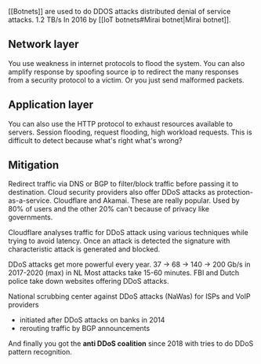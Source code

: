 
[[Botnets]] are used to do DDOS attacks distributed denial of service attacks. 1.2 TB/s In  2016 by [[IoT botnets#Mirai botnet|Mirai botnet]].

## Network layer
You use weakness in internet protocols to flood the system. You can also amplify response by spoofing source ip to redirect the many responses from a security protocol to a victim. Or you just send malformed packets. 

## Application layer
You can also use the HTTP protocol to exhaust resources available to servers. Session flooding, request flooding, high workload requests. This is difficult to detect because what's right what's wrong?

## Mitigation 

Redirect traffic via DNS or BGP to filter/block traffic before passing it to destination. Cloud security providers also offer DDoS attacks as protection-as-a-service. Cloudflare and Akamai. These are really popular. Used by 80% of users and the other 20% can't because of privacy like governments. 

Cloudflare analyses traffic for DDoS attack using various techniques while trying to avoid latency. Once an attack is detected the signature with characteristic attack is generated and blocked.

DDoS attacks get more powerful every year. 37 → 68 → 140 → 200 Gb/s in 2017-2020 (max) in NL
Most attacks take 15-60 minutes. FBI and Dutch police take down websites offering DDoS attacks.

National scrubbing center against DDoS attacks (NaWas) for ISPs and VoIP providers 
 - initiated after DDoS attacks on banks in 2014 
 - rerouting traffic by BGP announcements

And finally you got the **anti DDoS coalition** since 2018 with tries to do DDoS pattern recognition.